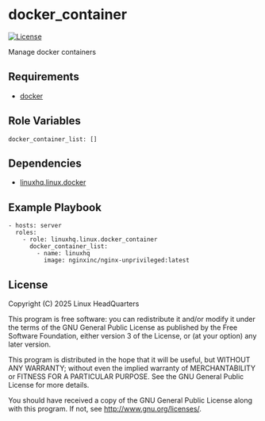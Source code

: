 # docker\_container

[![License](https://img.shields.io/badge/license-GPLv3-lightgreen)](https://www.gnu.org/licenses/gpl-3.0.en.html#license-text)

Manage docker containers

## Requirements

* [docker](https://www.docker.com)

## Role Variables

    docker_container_list: []

## Dependencies

* [linuxhq.linux.docker](https://github.com/linuxhq/ansible-collection-linux/tree/main/roles/docker)

## Example Playbook

    - hosts: server
      roles:
        - role: linuxhq.linux.docker_container
          docker_container_list:
            - name: linuxhq
              image: nginxinc/nginx-unprivileged:latest

## License

Copyright (C) 2025 Linux HeadQuarters

This program is free software: you can redistribute it and/or modify
it under the terms of the GNU General Public License as published by
the Free Software Foundation, either version 3 of the License, or
(at your option) any later version.

This program is distributed in the hope that it will be useful,
but WITHOUT ANY WARRANTY; without even the implied warranty of
MERCHANTABILITY or FITNESS FOR A PARTICULAR PURPOSE. See the
GNU General Public License for more details.

You should have received a copy of the GNU General Public License
along with this program. If not, see <http://www.gnu.org/licenses/>.
